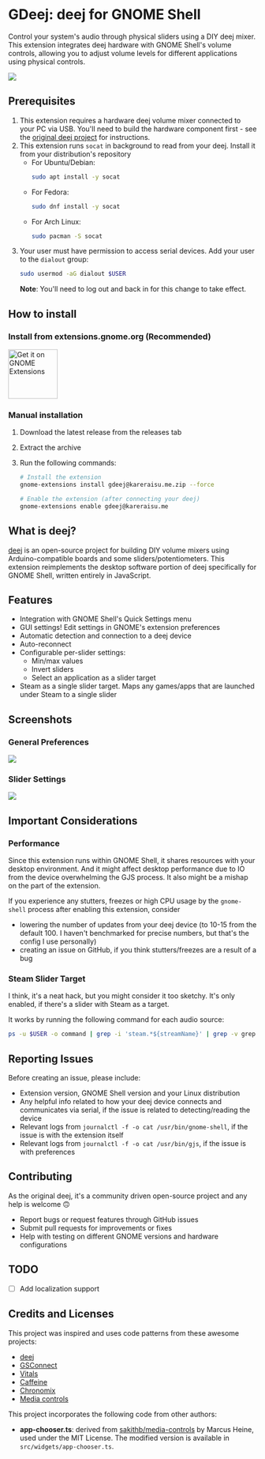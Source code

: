 # GDeej: deej for GNOME Shell

Control your system's audio through physical sliders using a DIY deej mixer. This extension integrates deej hardware with GNOME Shell's volume controls, allowing you to adjust volume levels for different applications using physical controls.

![](/assets/screenshots/quick-settings.png)

## Prerequisites

1. This extension requires a hardware deej volume mixer connected to your PC via USB. You'll need to build the hardware component first - see the [original deej project](https://github.com/omriharel/deej) for instructions.
2. This extension runs `socat` in background to read from your deej. Install it
   from your distribution's repository
   - For Ubuntu/Debian:
     ```bash
     sudo apt install -y socat
     ```
   - For Fedora:
     ```bash
     sudo dnf install -y socat
     ```
   - For Arch Linux:
     ```bash
     sudo pacman -S socat
     ```
3. Your user must have permission to access serial devices. Add your user to the `dialout` group:
   ```bash
   sudo usermod -aG dialout $USER
   ```
   **Note**: You'll need to log out and back in for this change to take effect.

## How to install

### Install from extensions.gnome.org (Recommended)

[<img src="https://raw.githubusercontent.com/andyholmes/gnome-shell-extensions-badge/master/get-it-on-ego.svg?sanitize=true" alt="Get it on GNOME Extensions" height="100" align="middle">][ego]

### Manual installation

1. Download the latest release from the releases tab
2. Extract the archive
3. Run the following commands:

   ```bash
   # Install the extension
   gnome-extensions install gdeej@kareraisu.me.zip --force

   # Enable the extension (after connecting your deej)
   gnome-extensions enable gdeej@kareraisu.me
   ```

## What is deej?

[deej](https://github.com/omriharel/deej) is an open-source project for building DIY volume mixers using Arduino-compatible boards and some sliders/potentiometers. This extension reimplements the desktop software portion of deej specifically for GNOME Shell, written entirely in JavaScript.

## Features

- Integration with GNOME Shell's Quick Settings menu
- GUI settings! Edit settings in GNOME's extension preferences
- Automatic detection and connection to a deej device
- Auto-reconnect
- Configurable per-slider settings:
  - Min/max values
  - Invert sliders
  - Select an application as a slider target
- Steam as a single slider target. Maps any games/apps that are launched under Steam to a single slider

## Screenshots

### General Preferences

![](/assets/screenshots/prefs-general.png)

### Slider Settings

![](/assets/screenshots/prefs-sliders.png)

## Important Considerations

### Performance

Since this extension runs within GNOME Shell, it shares resources with your desktop environment. And it might affect desktop performance due to IO from the device overwhelming the GJS process. It also might be a mishap on the part of the extension.

If you experience any stutters, freezes or high CPU usage by the `gnome-shell` process after enabling this extension, consider

- lowering the number of updates from your deej device (to 10-15 from the default 100. I haven't benchmarked for precise numbers, but that's the config I use personally)
- creating an issue on GitHub, if you think stutters/freezes are a result of a bug

### Steam Slider Target

I think, it's a neat hack, but you might consider it too sketchy. It's only enabled, if there's a slider with Steam as a target.

It works by running the following command for each audio source:

```bash
ps -u $USER -o command | grep -i 'steam.*${streamName}' | grep -v grep | wc -l
```

## Reporting Issues

Before creating an issue, please include:

- Extension version, GNOME Shell version and your Linux distribution
- Any helpful info related to how your deej device connects and communicates via serial, if the issue is related to detecting/reading the device
- Relevant logs from `journalctl -f -o cat /usr/bin/gnome-shell`, if the issue is with the extension itself
- Relevant logs from `journalctl -f -o cat /usr/bin/gjs`, if the issue is with preferences

## Contributing

As the original deej, it's a community driven open-source project and any help is welcome 🙃

- Report bugs or request features through GitHub issues
- Submit pull requests for improvements or fixes
- Help with testing on different GNOME versions and hardware configurations

## TODO

- [ ] Add localization support

## Credits and Licenses

This project was inspired and uses code patterns from these awesome projects:

- [deej](https://github.com/omriharel/deej)
- [GSConnect](https://github.com/GSConnect/gnome-shell-extension-gsconnect)
- [Vitals](https://github.com/corecoding/Vitals)
- [Caffeine](https://github.com/eonpatapon/gnome-shell-extension-caffeine)
- [Chronomix](https://github.com/zagortenay333/cronomix)
- [Media controls](https://github.com/sakithb/media-controls/)

This project incorporates the following code from other authors:

- **app-chooser.ts**: derived from [sakithb/media-controls](https://github.com/sakithb/media-controls) by Marcus Heine, used under the MIT License. The modified version is available in `src/widgets/app-chooser.ts`.

[ego]: https://extensions.gnome.org/extension/7556/gdeej/
